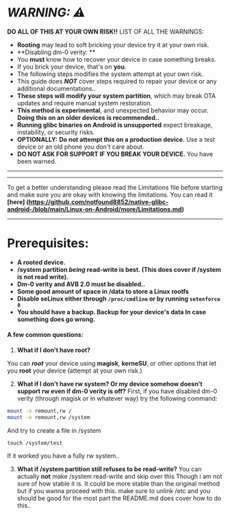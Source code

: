 # ***WARNING: ⚠***
**DO ALL OF THIS AT YOUR OWN RISK!!**
LIST OF ALL THE WARNINGS:
* **Rooting** may lead to soft bricking your device try it at your own risk.
* **Disabling dm-0 verity: **
* You **must** know how to recover your device in case something breaks.
* If you brick your device, that's on **you**.
* The following steps modifies the system attempt at your own risk. 
* This guide does ***NOT*** cover steps required to repair your device or any additional documentations..
* **These steps will modify your system partition**, which may break OTA updates and require manual system restoration.
* **This method is experimental**, and unexpected behavior may occur. **Doing this on an older devices is recommended..**
* **Running glibc binaries on Android is unsupported** expect breakage, instability, or security risks.
* **OPTIONALLY:** **Do not attempt this on a production device.** Use a test device or an old phone you don't care about.
* **DO NOT ASK FOR SUPPORT IF YOU BREAK YOUR DEVICE.** You have been warned.
---
---
To get a better understanding please read the Limitations file before starting and make sure you are okay with knowing the limitations. You can read it **[here]
(https://github.com/notfound8852/native-glibc-android-/blob/main/Linux-on-Android/more/Limitations.md)**

---
# Prerequisites:
* **A rooted device.**
* **/system partition *being* read-write is best. (This does cover if /system is not read write).**
* **Dm-0 verity and AVB 2.0 must be disabled..**
* **Some good amount of space in /data to store a Linux rootfs**
* **Disable seLinux either through `/proc/cmdline` or by running `setenforce 0`**
* **You should have a backup. Backup for your device's data In case something does go wrong.**

#### A few common questions:
1. **What if I don't have root?**

You can ***root*** your device using **magisk**, **kerneSU**, or other options that let you **root** your device (attempt at your own risk.)

2. **What if I don't have rw system? Or my device somehow doesn't support rw even if dm-0 verity is off?**
First, if you have disabled dm-0 verity (through magisk or in whatever way) try the following command:
```sh
mount -o remount,rw /
mount -o remount,rw /system
```
And try to create a file in /system
```
touch /system/test
```
If it worked you have a fully rw system..

3. **What if /system partition still refuses to be read-write?**
You can actually **not** make /system read-write and skip over this Though i am not sure of how stable it is. It could be more stable than the original method but if you wanna proceed with this. make sure to unlink /etc and you should be good for the most part the README.md does cover how to do this..
